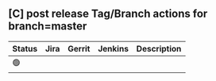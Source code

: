 [C] post release Tag/Branch actions for branch=master
-----------------------------------------------------

| Status | Jira | Gerrit | Jenkins | Description |
| ------ | ---- | ------ | ------- | ----------- |
| :green_circle: | | | | |

